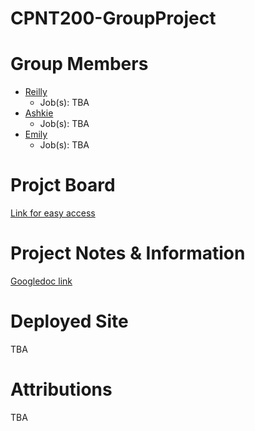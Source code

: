 # CPNT200-GroupProject
# Group Members
- [Reilly](https://github.com/HazyInk)
  - Job(s): TBA
- [Ashkie](https://github.com/AshkieCharles)
  - Job(s): TBA
- [Emily](https://github.com/Emilypearl91)
  - Job(s): TBA
# Projct Board
[Link for easy access](https://github.com/users/HazyInk/projects/5)
# Project Notes & Information
[Googledoc link](https://docs.google.com/document/d/1R6fcox4HRMVbZqfHp--8djweU30OU-66LRDmomFtEIc/edit)
# Deployed Site
TBA
# Attributions
TBA
